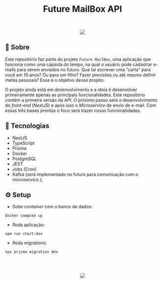 <h1 align="center">Future MailBox API</h1>

<br>
<p align="center">
<img src="http://img.shields.io/static/v1?label=STATUS&message=EM%20DESENVOLVIMENTO&color=GREEN&style=for-the-badge"/>
</p>

## :book: Sobre
Este repositório faz parte do projeto `Future MailBox`, uma aplicação que funciona como uma cápsula do tempo, na qual o usuário pode cadastrar e-mails para serem enviados no futuro. Que tal escrever uma "carta" para você em 10 anos? Ou para um filho? Fazer previsões ou até mesmo definir metas pessoais? Esse é o objetivo desse projeto.

O projeto ainda está em desenvolvimento e a ideia é desenvolver primeiramente apenas as principais funcionalidades. Este repositório contém a primeira versão da *API*. O próximo passo será o desenvolvimento do *front-end* (*NextJS*) e após isso o *Microservice* de envio de e-mail. Com essas três bases prontas o foco será trazer novas funcionalidades.



## :rocket: Tecnologias

- NestJS
- TypeScript
- Prisma
- Docker
- PostgreSQL
- JEST
- Jobs (Cron)
- Kafka (será implementado no futuro para comunicação com o *microservice*.);

## :gear: Setup
- Sobe *container* com o banco de dados:
```
docker compose up
```
- Roda aplicação:
```
npm run start:dev
```
- Roda *migrations*:
```
npx prisma migration dev
```

<br><br>
<p align="center">
  <a href="https://www.linkedin.com/in/henrique-vuolo-santana">
  <img src="https://img.shields.io/badge/LinkedIn-Henrique%20Vuolo-blue?logo=linkedin"/></a>
</p>
